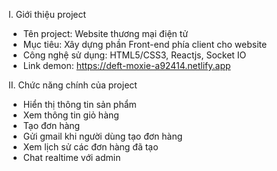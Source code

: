 I. Giới thiệu project
- Tên project: Website thương mại điện tử
- Mục tiêu: Xây dựng phần Front-end phía client cho website
- Công nghệ sử dụng: HTML5/CSS3, Reactjs, Socket IO
- Link demon: https://deft-moxie-a92414.netlify.app

II. Chức năng chính của project
- Hiển thị thông tin sản phẩm
- Xem thông tin giỏ hàng
- Tạo đơn hàng
- Gửi gmail khi người dùng tạo đơn hàng
- Xem lịch sử các đơn hàng đã tạo
- Chat realtime với admin
